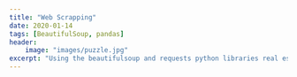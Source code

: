 ```yaml
---
title: "Web Scrapping"
date: 2020-01-14
tags: [BeautifulSoup, pandas]
header:
    image: "images/puzzle.jpg"
excerpt: "Using the beautifulsoup and requests python libraries real estate data was scrapped from the [meqasa](https://www.meqasa.com)", [view on github](https://github.com/cliffordEmmanuel/BlossomAcademy_DataEngineering/tree/master/project4)
---
```


